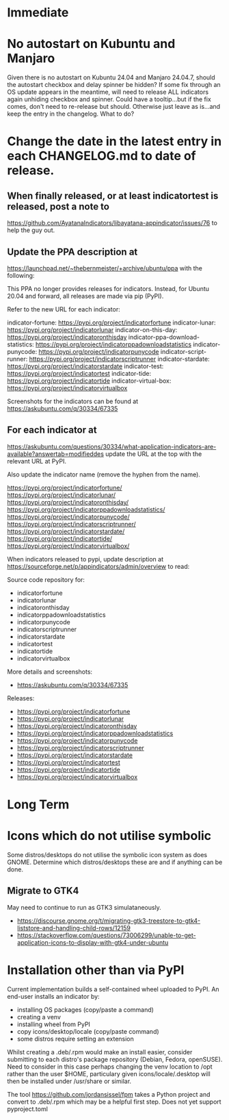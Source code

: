 # Immediate

# No autostart on Kubuntu and Manjaro
Given there is no autostart on Kubuntu 24.04 and Manjaro 24.04.7,
should the autostart checkbox and delay spinner be hidden?
If some fix through an OS update appears in the meantime,
will need to release ALL indicators again unhiding checkbox and spinner.
Could have a tooltip...but if the fix comes, don't need to re-release but should.
Otherwise just leave as is...and keep the entry in the changelog.
What to do?


# Change the date in the latest entry in each CHANGELOG.md to date of release.


## When finally released, or at least indicatortest is released, post a note to
  https://github.com/AyatanaIndicators/libayatana-appindicator/issues/76
to help the guy out.


## Update the PPA description at
  https://launchpad.net/~thebernmeister/+archive/ubuntu/ppa
with the following:

This PPA no longer provides releases for indicators.
Instead, for Ubuntu 20.04 and forward, all releases are made via pip (PyPI).

Refer to the new URL for each indicator:

indicator-fortune: https://pypi.org/project/indicatorfortune
indicator-lunar: https://pypi.org/project/indicatorlunar
indicator-on-this-day: https://pypi.org/project/indicatoronthisday
indicator-ppa-download-statistics: https://pypi.org/project/indicatorppadownloadstatistics
indicator-punycode: https://pypi.org/project/indicatorpunycode
indicator-script-runner: https://pypi.org/project/indicatorscriptrunner
indicator-stardate: https://pypi.org/project/indicatorstardate
indicator-test: https://pypi.org/project/indicatortest
indicator-tide: https://pypi.org/project/indicatortide
indicator-virtual-box: https://pypi.org/project/indicatorvirtualbox

Screenshots for the indicators can be found at https://askubuntu.com/q/30334/67335


## For each indicator at
  https://askubuntu.com/questions/30334/what-application-indicators-are-available?answertab=modifieddes
update the URL at the top with the relevant URL at PyPI.

Also update the indicator name (remove the hyphen from the name).


  https://pypi.org/project/indicatorfortune/
  https://pypi.org/project/indicatorlunar/
  https://pypi.org/project/indicatoronthisday/
  https://pypi.org/project/indicatorppadownloadstatistics/
  https://pypi.org/project/indicatorpunycode/
  https://pypi.org/project/indicatorscriptrunner/
  https://pypi.org/project/indicatorstardate/
  https://pypi.org/project/indicatortide/
  https://pypi.org/project/indicatorvirtualbox/


When indicators released to pypi, update description at
  https://sourceforge.net/p/appindicators/admin/overview
to read:


Source code repository for:
 - indicatorfortune
 - indicatorlunar
 - indicatoronthisday
 - indicatorppadownloadstatistics
 - indicatorpunycode
 - indicatorscriptrunner
 - indicatorstardate
 - indicatortest
 - indicatortide
 - indicatorvirtualbox

More details and screenshots:
 -  https://askubuntu.com/q/30334/67335

Releases:
- https://pypi.org/project/indicatorfortune
- https://pypi.org/project/indicatorlunar
- https://pypi.org/project/indicatoronthisday
- https://pypi.org/project/indicatorppadownloadstatistics
- https://pypi.org/project/indicatorpunycode
- https://pypi.org/project/indicatorscriptrunner
- https://pypi.org/project/indicatorstardate
- https://pypi.org/project/indicatortest
- https://pypi.org/project/indicatortide
- https://pypi.org/project/indicatorvirtualbox



# Long Term

# Icons which do not utilise symbolic
Some distros/desktops do not utilise the symbolic icon system as does GNOME.
Determine which distros/desktops these are and if anything can be done.


## Migrate to GTK4
May need to continue to run as GTK3 simulataneously.
- https://discourse.gnome.org/t/migrating-gtk3-treestore-to-gtk4-liststore-and-handling-child-rows/12159
- https://stackoverflow.com/questions/73006299/unable-to-get-application-icons-to-display-with-gtk4-under-ubuntu


# Installation other than via PyPI
Current implementation builds a self-contained wheel uploaded to PyPI.
An end-user installs an indicator by:
- installing OS packages (copy/paste a command)
- creating a venv
- installing wheel from PyPI
- copy icons/desktop/locale (copy/paste command)
- some distros require setting an extension

Whilst creating a .deb/.rpm would make an install easier, consider submitting
to each distro's package repository (Debian, Fedora, openSUSE).
Need to consider in this case perhaps changing the venv location to /opt
rather than the user $HOME, particulary given icons/locale/.desktop will then
be installed under /usr/share or similar.

The tool https://github.com/jordansissel/fpm takes a Python project 
and convert to .deb/.rpm which may be a helpful first step.
Does not yet support pyproject.toml
